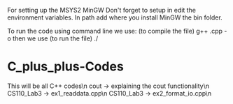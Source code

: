 For setting up the MSYS2 MinGW
Don't forget to setup in edit the environment variables.
In path add where you install MinGW the bin folder.

To run the code using command line we use:
(to compile the file) g++ <filename>.cpp -o <objectfilename>
then we use
(to run the file) ./<objectfilename>


# C_plus_plus-Codes
This will be all C++ codes\n
cout -> explaining the cout functionality\n
CS110_Lab3 -> ex1_readdata.cpp\n
CS110_Lab3 -> ex2_format_io.cpp\n
